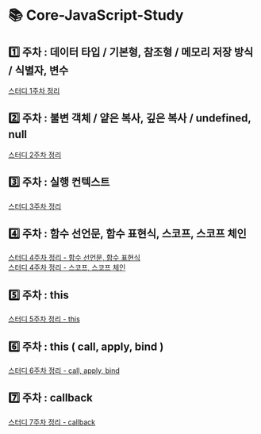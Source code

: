# 📚 Core-JavaScript-Study
## 1️⃣ 주차 : 데이터 타입 / 기본형, 참조형 / 메모리 저장 방식 / 식별자, 변수
<a href="https://junye0l.github.io/core-javascript-week1">스터디 1주차 정리</a>
## 2️⃣ 주차 : 불변 객체 / 얕은 복사, 깊은 복사 / undefined, null 
<a href="https://junye0l.github.io/core-javascript-week2">스터디 2주차 정리</a>
## 3️⃣ 주차 : 실행 컨텍스트
<a href="https://junye0l.github.io/core-javascript-week3">스터디 3주차 정리</a>
## 4️⃣ 주차 : 함수 선언문, 함수 표현식, 스코프, 스코프 체인
<a href="https://junye0l.github.io/core-javascript-week4-1">스터디 4주차 정리 - 함수 선언문, 함수 표현식</a><br>
<a href="https://junye0l.github.io/core-javascript-week4-2">스터디 4주차 정리 - 스코프, 스코프 체인</a>
## 5️⃣ 주차 : this
<a href="https://junye0l.github.io/core-javascript-week5">스터디 5주차 정리 - this</a>
## 6️⃣ 주차 : this ( call, apply, bind )
<a href="https://junye0l.github.io/core-javascript-week6">스터디 6주차 정리 - call, apply, bind</a>
## 7️⃣ 주차 : callback 
<a href="https://junye0l.github.io/core-javascript-week7">스터디 7주차 정리 - callback</a>
